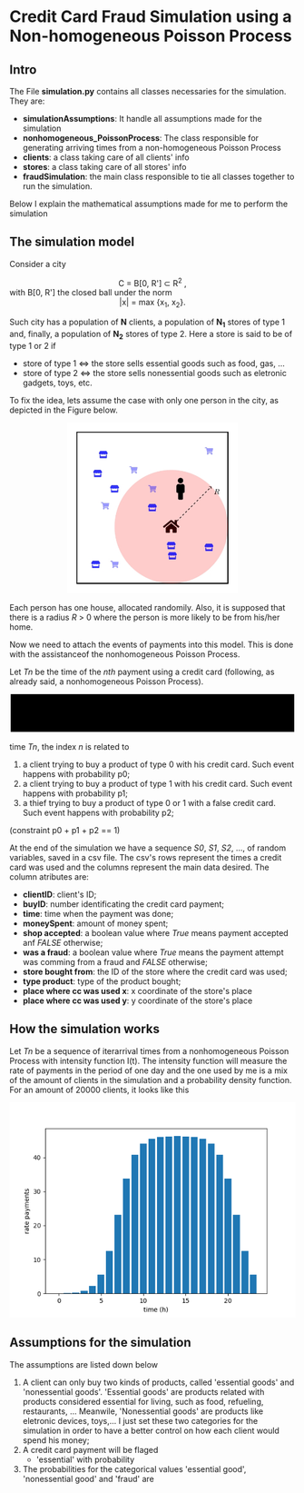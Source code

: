 # Credit Card Fraud Simulation using a Non-homogeneous Poisson Process 

## Intro
The File **simulation.py** contains all classes necessaries for the simulation.
They are:
+ **simulationAssumptions**:
    It handle all assumptions made for the simulation
+ **nonhomogeneous_PoissonProcess**:
    The class responsible for generating arriving times from a non-homogeneous
    Poisson Process
+ **clients**:
    a class taking care of all clients' info
+ **stores**:
    a class taking care of all stores' info
+ **fraudSimulation**:
    the main class responsible to tie all classes together to run the simulation.

Below I explain the mathematical assumptions made for me to perform the simulation

## The simulation model

Consider a city 
<div align='center'>
    C = B[0, R'] ⊂ R<sup>2</sup> ,
</div>
with B[0, R'] the closed ball under the norm
<div align='center'>
    |x| = max {x<sub>1</sub>, x<sub>2</sub>}.
</div>

Such city has a population of **N** clients, a population
of **N<sub>1</sub>** stores of type 1 and, finally, a population of
**N<sub>2</sub>** stores of type 2. Here a store is said to be of type 1 or 2
if
* store of type 1 ⇔ the store sells essential goods such as food, gas, ...
* store of type 2 ⇔ the store sells nonessential goods such as eletronic gadgets,
    toys, etc.

To fix the idea, lets assume the case with only one person in the city, as 
depicted in the Figure below.

<div align='center'>
    <img src='figures/scheme.png'
         width='300px'
         alt='city example'
    />
</div>

Each person has one house, allocated randomily. Also, it is supposed that there
is a radius _R_ > 0 where the person is more likely to be from his/her home.

Now we need to attach the events of payments into this model.
This is done with the assistanceof the nonhomogeneous Poisson Process.

Let _Tn_ be the time of the _nth_ payment using a credit card (following,
as already said, a nonhomogeneous Poisson Process).

<div align='center'>
    <img src='figures/ppp.png'
         width='500px'
         alt='poisson process'
    />
</div>

time _Tn_, the index _n_ is related to
1. a client trying to buy a product of type 0 with his credit card.
   Such event happens  with probability p0;
2. a client trying to buy a product of type 1 with his credit card.
   Such event happens  with probability p1;
3. a thief trying to buy a product of type 0 or 1 with a false credit card.
   Such event happens  with probability p2;

(constraint p0 + p1 + p2 == 1)

At the end of the simulation we have a sequence _S0_, _S1_, _S2_, ..., of random
variables, saved in a csv file.  The csv's rows represent
the times a credit card was used and the columns represent the main data
desired. The column atributes are:
* **clientID**: client's ID;
* **buyID**: number identificating the credit card payment;
* **time**: time when the payment was done;
* **moneySpent**: amount of money spent;
* **shop accepted**: a boolean value where _True_ means payment accepted anf _FALSE_
    otherwise;
* **was a fraud**: a boolean value where _True_ means the payment attempt was comming 
     from a fraud and _FALSE_ otherwise;
* **store bought from**: the ID of the store where the credit card was used;
* **type product**: type of the product bought;
* **place where cc was used x**: x coordinate of the store's place
* **place where cc was used y**: y coordinate of the store's place

## How the simulation works

Let _Tn_ be a sequence of iterarrival times from a nonhomogeneous 
Poisson Process with intensity function I(t). The intensity function will
measure the rate of payments in the period of one day and
the one used by me is a mix of the amount of clients in the 
simulation and a probability density function. For an amount of 20000 clients,
it looks like this

![intensity function](intensity_func.png)


## Assumptions for the simulation
The assumptions are listed down below
1. A client can only buy two kinds of products, called 'essential goods' and 
   'nonessential goods'. 'Essential goods' are products related with products
   considered essential for living, such as food, refueling, restaurants, ...
   Meanwile, 'Nonessential goods' are products like eletronic devices, toys,...
   I just set these two categories for the simulation in order to have a better
   control on how each client would spend his money;
2. A credit card payment will be flaged 
    * 'essential' with probability
2. The probabilities for the categorical values 'essential good', 'nonessential
   good' and 'fraud' are
